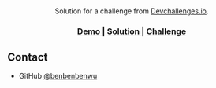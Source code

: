 <h1 align="center">  <title>interior-consultant-page</title>
</h1>

<div align="center">
   Solution for a challenge from  <a href="http://devchallenges.io" target="_blank">Devchallenges.io</a>.
</div>

<div align="center">
  <h3>
    <a href="https://interior-consultant-page-ben.netlify.app">
      Demo
    </a>
    <span> | </span>
    <a href="https://github.com/benbenbenwu/interior-consultant-page">
      Solution
    </a>
    <span> | </span>
    <a href="https://devchallenges.io/challenges/wBunSb7FPrIepJZAg0sY">
      Challenge
    </a>
  </h3>
</div>

## Contact

- GitHub [@benbenbenwu](https://github.com/benbenbenwu)
